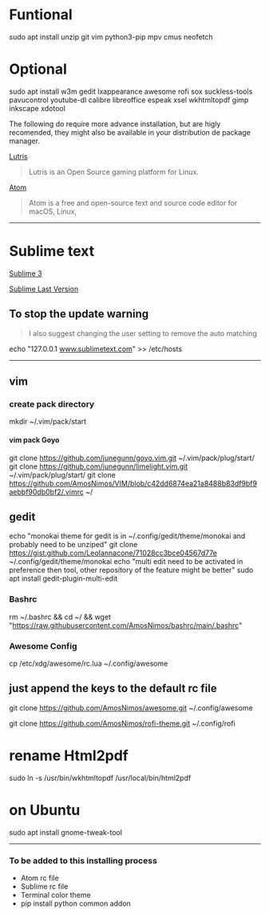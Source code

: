 <!--  Unrar might also be of use, but seem to be non-free, so on debian it won't be on the default apt repository. -->

# Funtional
sudo apt install unzip git vim python3-pip mpv cmus neofetch 

# Optional
sudo apt install w3m gedit lxappearance awesome rofi sox suckless-tools pavucontrol youtube-dl calibre libreoffice espeak xsel wkhtmltopdf gimp inkscape xdotool

The following do require more advance installation, but are higly recomended, they might also be available in your distribution de package manager.

[Lutris](https://lutris.net/downloads/)

> Lutris is an Open Source gaming platform for Linux.

[Atom](https://atom.io/)

> Atom is a free and open-source text and source code editor for macOS, Linux,

---

# Sublime text

[Sublime 3](https://www.sublimetext.com/3)

[Sublime Last Version](https://www.sublimetext.com/download)

## To stop the update warning

> I also suggest changing the user setting to remove the auto matching 

echo "127.0.0.1 www.sublimetext.com" >> /etc/hosts

---

## vim 

### create pack directory
mkdir ~/.vim/pack/start

#### vim pack Goyo
git clone https://github.com/junegunn/goyo.vim.git ~/.vim/pack/plug/start/
git clone https://github.com/junegunn/limelight.vim.git ~/.vim/pack/plug/start/
git clone https://github.com/AmosNimos/VIM/blob/c42dd6874ea21a8488b83df9bf9aebbf90db0bf2/.vimrc ~/

## gedit 
echo "monokai theme for gedit is in ~/.config/gedit/theme/monokai and probably need to be unziped"
git clone https://gist.github.com/LeoIannacone/71028cc3bce04567d77e ~/.config/gedit/theme/monokai
echo "multi edit need to be activated in preference then tool, other repository of the feature might be better" 
sudo apt install gedit-plugin-multi-edit

### Bashrc
rm ~/.bashrc && cd ~/ && wget "https://raw.githubusercontent.com/AmosNimos/bashrc/main/.bashrc"

### Awesome Config
cp /etc/xdg/awesome/rc.lua ~/.config/awesome

## just append the keys to the default rc file
git clone https://github.com/AmosNimos/awesome.git ~/.config/awesome

git clone https://github.com/AmosNimos/rofi-theme.git ~/.config/rofi

# rename Html2pdf
sudo ln -s /usr/bin/wkhtmltopdf /usr/local/bin/html2pdf

# on Ubuntu

sudo apt install gnome-tweak-tool

---

### To be added to this installing process
- Atom rc file
- Sublime rc file
- Terminal color theme
- pip install python common addon
